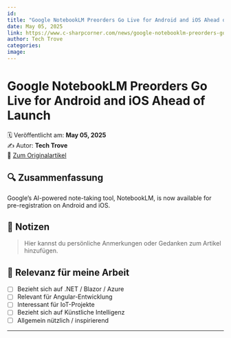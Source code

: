 ```yaml
---
id: 
title: "Google NotebookLM Preorders Go Live for Android and iOS Ahead of Launch"
date: May 05, 2025
link: https://www.c-sharpcorner.com/news/google-notebooklm-preorders-go-live-for-android-and-ios-ahead-of-launch
author: Tech Trove
categories: 
image: 
---
```


# Google NotebookLM Preorders Go Live for Android and iOS Ahead of Launch

🗓️ Veröffentlicht am: **May 05, 2025**  
✍️ Autor: **Tech Trove**  
🔗 [Zum Originalartikel](https://www.c-sharpcorner.com/news/google-notebooklm-preorders-go-live-for-android-and-ios-ahead-of-launch)

## 🔍 Zusammenfassung

Google’s AI-powered note-taking tool, NotebookLM, is now available for pre-registration on Android and iOS. 

## 📌 Notizen

> Hier kannst du persönliche Anmerkungen oder Gedanken zum Artikel hinzufügen.

## 🧠 Relevanz für meine Arbeit

- [ ] Bezieht sich auf .NET / Blazor / Azure
- [ ] Relevant für Angular-Entwicklung
- [ ] Interessant für IoT-Projekte
- [ ] Bezieht sich auf Künstliche Intelligenz
- [ ] Allgemein nützlich / inspirierend

---

